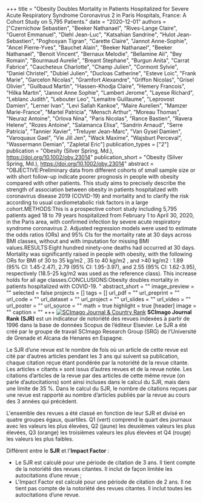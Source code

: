 +++
title = "Obesity Doubles Mortality in Patients Hospitalized for Severe Acute Respiratory Syndrome Coronavirus 2 in Paris Hospitals, France: A Cohort Study on 5,795 Patients."
date = "2020-12-01"
authors = ["Czernichow Sebastien", "Beeker Nathanael", "Rives-Lange Claire", "Guerot Emmanuel", "Diehl Jean-Luc", "Katsahian Sandrine", "Hulot Jean-Sebastien", "Poghosyan Tigran", "Carette Claire", "Jannot Anne-Sophie", "Ancel Pierre-Yves", "Bauchet Alain", "Beeker Nathanael", "Beeker Nathanael", "Benoit Vincent", "Bernaux Melodie", "Bellamine Ali", "Bey Romain", "Bourmaud Aurelie", "Breant Stephane", "Burgun Anita", "Carrat Fabrice", "Caucheteux Charlotte", "Champ Julien", "Cormont Sylvie", "Daniel Christel", "Dubiel Julien", "Ducloas Catherine", "Esteve Loic", "Frank Marie", "Garcelon Nicolas", "Gramfort Alexandre", "Griffon Nicolas", "Grisel Olivier", "Guilbaud Martin", "Hassen-Khodja Claire", "Hemery Francois", "Hilka Martin", "Jannot Anne Sophie", "Lambert Jerome", "Layese Richard", "Leblanc Judith", "Lebouter Leo", "Lemaitre Guillaume", "Leprovost Damien", "Lerner Ivan", "Levi Sallah Kankoe", "Maire Aurelien", "Mamzer Marie-France", "Martel Patricia", "Mensch Arthur", "Moreau Thomas", "Neuraz Antoine", "Orlova Nina", "Paris Nicolas", "Rance Bastien", "Ravera Helene", "Rozes Antoine", "Salamanca Elisa", "Sandrin Arnaud", "Serre Patricia", "Tannier Xavier", "Treluyer Jean-Marc", "Van Gysel Damien", "Varoquaux Gael", "Vie Jill Jen", "Wack Maxime", "Wajsburt Perceval", "Wassermann Demian", "Zapletal Eric"]
publication_types = ["2"]
publication = "Obesity (Silver Spring, Md.), https://doi.org/10.1002/oby.23014"
publication_short = "Obesity (Silver Spring, Md.), https://doi.org/10.1002/oby.23014"
abstract = "OBJECTIVE:Preliminary data from different cohorts of small sample size or with short follow-up indicate poorer prognosis in people with obesity compared with other patients. This study aims to precisely describe the strength of association between obesity in patients hospitalized with coronavirus disease 2019 (COVID-19) and mortality and to clarify the risk according to usual cardiometabolic risk factors in a large cohort.METHODS:This is a prospective cohort study including 5,795 patients aged 18 to 79 years hospitalized from February 1 to April 30, 2020, in the Paris area, with confirmed infection by severe acute respiratory syndrome coronavirus 2. Adjusted regression models were used to estimate the odds ratios (ORs) and 95% CIs for the mortality rate at 30 days across BMI classes, without and with imputation for missing BMI values.RESULTS:Eight hundred ninety-one deaths had occurred at 30 days. Mortality was significantly raised in people with obesity, with the following ORs for BMI of 30 to 35 kg/m2 , 35 to 40 kg/m2 , and &gt;40 kg/m2 : 1.89 (95% CI: 1.45-2.47), 2.79 (95% CI: 1.95-3.97), and 2.55 (95% CI: 1.62-3.95), respectively (18.5-25 kg/m2 was used as the reference class). This increase holds for all age classes.CONCLUSIONS:Obesity doubles mortality in patients hospitalized with COVID-19. "
abstract_short = ""
image_preview = ""
selected = false
projects = []
tags = []
url_pdf = ""
url_preprint = ""
url_code = ""
url_dataset = ""
url_project = ""
url_slides = ""
url_video = ""
url_poster = ""
url_source = ""
math = true
highlight = true
[header]
image = ""
caption = ""
+++
<a href="https://www.scimagojr.com/journalsearch.php?q=&amp;tip=sid&amp;exact=no" title="SCImago Journal &amp; Country Rank"><img border="0" src="https://www.scimagojr.com/journal_img.php?id=" alt="SCImago Journal &amp; Country Rank"  /></a>
**SCImago Journal Rank (SJR)** est un indicateur de notoriété des revues indexées à partir de 1996 dans la base de données Scopus de l’éditeur Elsevier. Le SJR a été créé par le groupe de travail SCImago Research Group (SRG) de l’Université de Grenade et Alcana de Henares en Espagne.  
  
Le SJR d’une revue est le nombre de fois où un article de cette revue est cité par d’autres articles pendant les 3 ans qui suivent sa publication, chaque citation reçue étant pondérée par la notoriété de la revue citante. Les articles « citants » sont issus d’autres revues et de la revue notée. Les citations d’articles de la revue par des articles de cette même revue (on parle d’autocitations) sont ainsi incluses dans le calcul du SJR, mais dans une limite de 35 %. Dans le calcul du SJR, le nombre de citations reçues par une revue est rapporté au nombre d’articles publiés par la revue au cours des 3 années qui précèdent.  
  
L'ensemble des revues a été classé en fonction de leur SJR et divisé en quatre groupes égaux, quartiles. Q1 (vert) comprend le quart des journaux avec les valeurs les plus élevées, Q2 (jaune) les deuxièmes valeurs les plus élevées, Q3 (orange) les troisièmes valeurs les plus élevées et Q4 (rouge) les valeurs les plus faibles.  
  
Différent entre le **SJR** et l'**Impact Factor** :  
- Le SJR est calculé pour une période de citation de 3 ans. Il tient compte de la notoriété des revues citantes. Il inclut de façon limitée les autocitations d’une revue ;  
- L'Impact Factor est calculé pour une période de citation de 2 ans. Il ne tient pas compte de la notoriété des revues citantes. Il inclut toutes les autocitations d’une revue.

